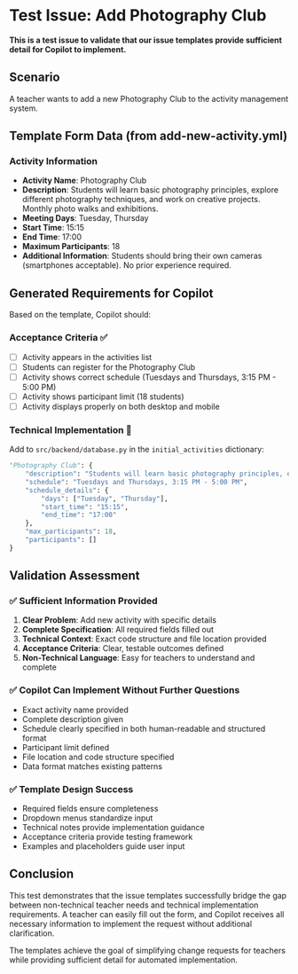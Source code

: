 # Test Issue: Add Photography Club

**This is a test issue to validate that our issue templates provide sufficient detail for Copilot to implement.**

## Scenario
A teacher wants to add a new Photography Club to the activity management system.

## Template Form Data (from add-new-activity.yml)

### Activity Information
- **Activity Name**: Photography Club
- **Description**: Students will learn basic photography principles, explore different photography techniques, and work on creative projects. Monthly photo walks and exhibitions.
- **Meeting Days**: Tuesday, Thursday
- **Start Time**: 15:15
- **End Time**: 17:00
- **Maximum Participants**: 18
- **Additional Information**: Students should bring their own cameras (smartphones acceptable). No prior experience required.

## Generated Requirements for Copilot

Based on the template, Copilot should:

### Acceptance Criteria ✅
- [ ] Activity appears in the activities list
- [ ] Students can register for the Photography Club
- [ ] Activity shows correct schedule (Tuesdays and Thursdays, 3:15 PM - 5:00 PM)
- [ ] Activity shows participant limit (18 students)
- [ ] Activity displays properly on both desktop and mobile

### Technical Implementation 🔧
Add to `src/backend/database.py` in the `initial_activities` dictionary:

```python
"Photography Club": {
    "description": "Students will learn basic photography principles, explore different photography techniques, and work on creative projects. Monthly photo walks and exhibitions.",
    "schedule": "Tuesdays and Thursdays, 3:15 PM - 5:00 PM",
    "schedule_details": {
        "days": ["Tuesday", "Thursday"],
        "start_time": "15:15",
        "end_time": "17:00"
    },
    "max_participants": 18,
    "participants": []
}
```

## Validation Assessment

### ✅ **Sufficient Information Provided**
1. **Clear Problem**: Add new activity with specific details
2. **Complete Specification**: All required fields filled out
3. **Technical Context**: Exact code structure and file location provided
4. **Acceptance Criteria**: Clear, testable outcomes defined
5. **Non-Technical Language**: Easy for teachers to understand and complete

### ✅ **Copilot Can Implement Without Further Questions**
- Exact activity name provided
- Complete description given
- Schedule clearly specified in both human-readable and structured format
- Participant limit defined
- File location and code structure specified
- Data format matches existing patterns

### ✅ **Template Design Success**
- Required fields ensure completeness
- Dropdown menus standardize input
- Technical notes provide implementation guidance
- Acceptance criteria provide testing framework
- Examples and placeholders guide user input

## Conclusion

This test demonstrates that the issue templates successfully bridge the gap between non-technical teacher needs and technical implementation requirements. A teacher can easily fill out the form, and Copilot receives all necessary information to implement the request without additional clarification.

The templates achieve the goal of simplifying change requests for teachers while providing sufficient detail for automated implementation.